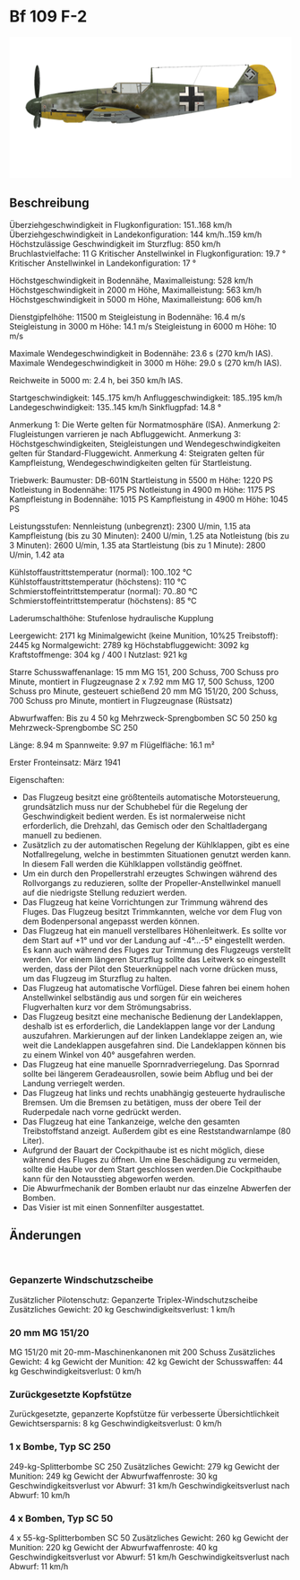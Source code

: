# Bf 109 F-2

![bf109f2](../images/bf109f2.png)

## Beschreibung

Überziehgeschwindigkeit in Flugkonfiguration: 151..168 km/h
Überziehgeschwindigkeit in Landekonfiguration: 144 km/h..159 km/h
Höchstzulässige Geschwindigkeit im Sturzflug: 850 km/h
Bruchlastvielfache: 11 G
Kritischer Anstellwinkel in Flugkonfiguration: 19.7 °
Kritischer Anstellwinkel in Landekonfiguration: 17 °

Höchstgeschwindigkeit in Bodennähe, Maximalleistung: 528 km/h
Höchstgeschwindigkeit in 2000 m Höhe, Maximalleistung: 563 km/h
Höchstgeschwindigkeit in 5000 m Höhe, Maximalleistung: 606 km/h

Dienstgipfelhöhe: 11500 m
Steigleistung in Bodennähe: 16.4 m/s
Steigleistung in 3000 m Höhe: 14.1 m/s
Steigleistung in 6000 m Höhe: 10 m/s

Maximale Wendegeschwindigkeit in Bodennähe: 23.6 s (270 km/h IAS).
Maximale Wendegeschwindigkeit in 3000 m Höhe: 29.0 s (270 km/h IAS).

Reichweite in 5000 m: 2.4 h, bei 350 km/h IAS.

Startgeschwindigkeit: 145..175 km/h
Anfluggeschwindigkeit: 185..195 km/h
Landegeschwindigkeit: 135..145 km/h
Sinkflugpfad: 14.8 °

Anmerkung 1: Die Werte gelten für Normatmosphäre (ISA).
Anmerkung 2: Flugleistungen varrieren je nach Abfluggewicht.
Anmerkung 3: Höchstgeschwindigkeiten, Steigleistungen und Wendegeschwindigkeiten gelten für Standard-Fluggewicht.
Anmerkung 4: Steigraten gelten für Kampfleistung, Wendegeschwindigkeiten gelten für Startleistung.

Triebwerk:
Baumuster: DB-601N
Startleistung in 5500 m Höhe: 1220 PS
Notleistung in Bodennähe: 1175 PS
Notleistung in 4900 m Höhe: 1175 PS
Kampfleistung in Bodennähe: 1015 PS
Kampfleistung in 4900 m Höhe: 1045 PS

Leistungsstufen:
Nennleistung (unbegrenzt): 2300 U/min, 1.15 ata
Kampfleistung (bis zu 30 Minuten): 2400 U/min, 1.25 ata
Notleistung (bis zu 3 Minuten): 2600 U/min, 1.35 ata
Startleistung (bis zu 1 Minute): 2800 U/min, 1.42 ata

Kühlstoffaustrittstemperatur (normal): 100..102 °C
Kühlstoffaustrittstemperatur (höchstens): 110 °C
Schmierstoffeintrittstemperatur (normal): 70..80 °C
Schmierstoffeintrittstemperatur (höchstens): 85 °C

Laderumschalthöhe: Stufenlose hydraulische Kupplung 

Leergewicht: 2171 kg
Minimalgewicht (keine Munition, 10%25 Treibstoff): 2445 kg
Normalgewicht: 2789 kg
Höchstabfluggewicht: 3092 kg
Kraftstoffmenge: 304 kg / 400 l
Nutzlast: 921 kg

Starre Schusswaffenanlage:
15 mm MG 151, 200 Schuss, 700 Schuss pro Minute, montiert in Flugzeugnase
2 x 7.92 mm MG 17, 500 Schuss, 1200 Schuss pro Minute, gesteuert schießend
20 mm MG 151/20, 200 Schuss, 700 Schuss pro Minute, montiert in Flugzeugnase (Rüstsatz)

Abwurfwaffen:
Bis zu 4 50 kg Mehrzweck-Sprengbomben SC 50
250 kg Mehrzweck-Sprengbombe SC 250

Länge: 8.94 m
Spannweite: 9.97 m
Flügelfläche: 16.1 m²

Erster Fronteinsatz: März 1941

Eigenschaften:
- Das Flugzeug besitzt eine größtenteils automatische Motorsteuerung, grundsätzlich muss nur der Schubhebel für die Regelung der Geschwindigkeit bedient werden. Es ist normalerweise nicht erforderlich, die Drehzahl, das Gemisch oder den Schaltladergang manuell zu bedienen.
- Zusätzlich zu der automatischen Regelung der Kühlklappen, gibt es eine Notfallregelung, welche in bestimmten Situationen genutzt werden kann. In diesem Fall werden die Kühlklappen vollständig geöffnet.
- Um ein durch den Propellerstrahl erzeugtes Schwingen während des Rollvorgangs zu reduzieren, sollte der Propeller-Anstellwinkel manuell auf die niedrigste Stellung reduziert werden.
- Das Flugzeug hat keine Vorrichtungen zur Trimmung während des Fluges. Das Flugzeug besitzt Trimmkannten, welche vor dem Flug von dem Bodenpersonal angepasst werden können.
- Das Flugzeug hat ein manuell verstellbares Höhenleitwerk. Es sollte vor dem Start auf +1° und vor der Landung auf -4°...-5° eingestellt werden. Es kann auch während des Fluges zur Trimmung des Flugzeugs verstellt werden. Vor einem längeren Sturzflug sollte das Leitwerk so eingestellt werden, dass der Pilot den Steuerknüppel nach vorne drücken muss, um das Flugzeug im Sturzflug zu halten.
- Das Flugzeug hat automatische Vorflügel. Diese fahren bei einem hohen Anstellwinkel selbständig aus und sorgen für ein weicheres Flugverhalten kurz vor dem Strömungsabriss.
- Das Flugzeug besitzt eine mechanische Bedienung der Landeklappen, deshalb ist es erforderlich, die Landeklappen lange vor der Landung auszufahren. Markierungen auf der linken Landeklappe zeigen an, wie weit die Landeklappen ausgefahren sind. Die Landeklappen können bis zu einem Winkel von 40° ausgefahren werden.
- Das Flugzeug hat eine manuelle Spornradverriegelung. Das Spornrad sollte bei längerem Geradeausrollen, sowie beim Abflug und bei der Landung verriegelt werden.
- Das Flugzeug hat links und rechts unabhängig gesteuerte hydraulische Bremsen. Um die Bremsen zu betätigen, muss der obere Teil der Ruderpedale nach vorne gedrückt werden.
- Das Flugzeug hat eine Tankanzeige, welche den gesamten Treibstoffstand anzeigt. Außerdem gibt es eine Reststandwarnlampe (80 Liter).
- Aufgrund der Bauart der Cockpithaube ist es nicht möglich, diese während des Fluges zu öffnen. Um eine Beschädigung zu vermeiden, sollte die Haube vor dem Start geschlossen werden.Die Cockpithaube kann für den Notausstieg abgeworfen werden.
- Die Abwurfmechanik der Bomben erlaubt nur das einzelne Abwerfen der Bomben.
- Das Visier ist mit einen Sonnenfilter ausgestattet.

## Änderungen
﻿


### Gepanzerte Windschutzscheibe

Zusätzlicher Pilotenschutz: Gepanzerte Triplex-Windschutzscheibe
Zusätzliches Gewicht: 20 kg
Geschwindigkeitsverlust: 1 km/h﻿


### 20 mm MG 151/20

MG 151/20 mit 20-mm-Maschinenkanonen mit 200 Schuss
Zusätzliches Gewicht: 4 kg
Gewicht der Munition: 42 kg
Gewicht der Schusswaffen: 44 kg
Geschwindigkeitsverlust: 0 km/h﻿


### Zurückgesetzte Kopfstütze

Zurückgesetzte, gepanzerte Kopfstütze für verbesserte Übersichtlichkeit
Gewichtsersparnis: 8 kg
Geschwindigkeitsverlust: 0 km/h﻿


### 1 x Bombe, Typ SC 250

249-kg-Splitterbombe SC 250
Zusätzliches Gewicht: 279 kg
Gewicht der Munition: 249 kg
Gewicht der Abwurfwaffenroste: 30 kg
Geschwindigkeitsverlust vor Abwurf: 31 km/h
Geschwindigkeitsverlust nach Abwurf: 10 km/h﻿


### 4 x Bomben, Typ SC 50

4 x 55-kg-Splitterbomben SC 50
Zusätzliches Gewicht: 260 kg
Gewicht der Munition: 220 kg
Gewicht der Abwurfwaffenroste: 40 kg
Geschwindigkeitsverlust vor Abwurf: 51 km/h
Geschwindigkeitsverlust nach Abwurf: 11 km/h